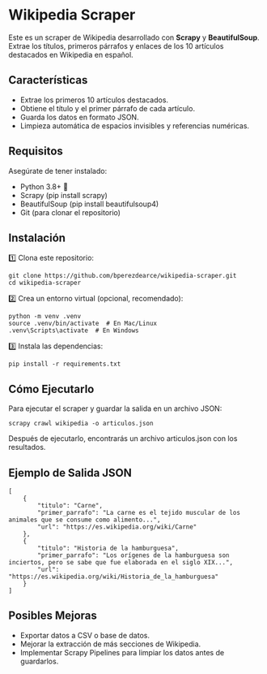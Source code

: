# Wikipedia Scraper

Este es un scraper de Wikipedia desarrollado con **Scrapy** y **BeautifulSoup**. Extrae los títulos, primeros párrafos y enlaces de los 10 artículos destacados en Wikipedia en español.

## Características

- Extrae los primeros 10 artículos destacados.
- Obtiene el título y el primer párrafo de cada artículo.
- Guarda los datos en formato JSON.
- Limpieza automática de espacios invisibles y referencias numéricas.

## Requisitos

Asegúrate de tener instalado:
- Python 3.8+ 🐍
- Scrapy (pip install scrapy)
- BeautifulSoup (pip install beautifulsoup4)
- Git (para clonar el repositorio)

## Instalación

1️⃣ Clona este repositorio:
```
git clone https://github.com/bperezdearce/wikipedia-scraper.git
cd wikipedia-scraper
```
2️⃣ Crea un entorno virtual (opcional, recomendado):
```
python -m venv .venv
source .venv/bin/activate  # En Mac/Linux
.venv\Scripts\activate  # En Windows
```
3️⃣ Instala las dependencias:
```
pip install -r requirements.txt
```

## Cómo Ejecutarlo

Para ejecutar el scraper y guardar la salida en un archivo JSON:
```
scrapy crawl wikipedia -o articulos.json
```
Después de ejecutarlo, encontrarás un archivo articulos.json con los resultados.

## Ejemplo de Salida JSON
```
[
    {
        "titulo": "Carne",
        "primer_parrafo": "La carne es el tejido muscular de los animales que se consume como alimento...",
        "url": "https://es.wikipedia.org/wiki/Carne"
    },
    {
        "titulo": "Historia de la hamburguesa",
        "primer_parrafo": "Los orígenes de la hamburguesa son inciertos, pero se sabe que fue elaborada en el siglo XIX...",
        "url": "https://es.wikipedia.org/wiki/Historia_de_la_hamburguesa"
    }
]
```

## Posibles Mejoras

- Exportar datos a CSV o base de datos.
- Mejorar la extracción de más secciones de Wikipedia.
- Implementar Scrapy Pipelines para limpiar los datos antes de guardarlos.
